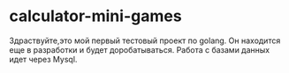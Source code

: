 # calculator-mini-games
Здраствуйте,это мой первый тестовый проект по golang. Он находится еще в разработки и будет доробатываться.
Работа с базами данных идет через Mysql. 

